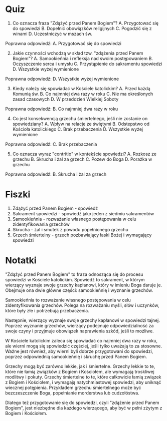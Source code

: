  # Quiz

1. Co oznacza fraza "Zdążyć przed Panem Bogiem"?
A. Przygotować się do spowiedzi
B. Dopełnić obowiązków religijnych
C. Pogodzić się z winami
D. Uczestniczyć w mszach św.

Poprawna odpowiedź: A. Przygotować się do spowiedzi

2. Jakie czynności wchodzą w skład tzw. "zdążenia przed Panem Bogiem"?
A. Samookieńnia i refleksja nad swoim postępowaniem
B. Oczyszczenie serca i umysłu
C. Przystąpienie do sakramentu spowiedzi
D. Wszystkie wyżej wymienione

Poprawna odpowiedź: D. Wszystkie wyżej wymienione

3. Kiedy należy się spowiadać w Kościele katolickim?
A. Przed każdą Komunią św.
B. Co najmniej dwa razy w roku
C. Nie ma określonych zasad czasowych
D. W przeddzień Wielkiej Soboty

Poprawna odpowiedź: B. Co najmniej dwa razy w roku

4. Co jest konsekwencją grzechu śmiertelnego, jeśli nie zostanie on spowiedziany?
A. Wpływ na relacje ze świętymi
B. Odstepstwo od Kościoła katolickiego
C. Brak przebaczenia
D. Wszystkie wyżej wymienione

Poprawna odpowiedź: C. Brak przebaczenia

5. Co oznacza wyraz "contritio" w kontekście spowiedzi?
A. Rozkosz ze grzechu
B. Skrucha i żal za grzech
C. Pozew do Boga
D. Porażka w grzechu

Poprawna odpowiedź: B. Skrucha i żal za grzech

# Fiszki

1. Zdążyć przed Panem Bogiem - spowiedź
2. Sakrament spowiedzi - spowiedź jako jeden z siedmiu sakramentów
3. Samookieńnia - rozważanie własnego postępowania w celu zidentyfikowania grzechów
4. Skrucha - żal i smutek z powodu popełnionego grzechu
5. Grzech śmiertelny - grzech pozbawiający łaski Bożej i wymagający spowiedzi

# Notatki

"Zdążyć przed Panem Bogiem" to fraza odnosząca się do procesu spowiedzi w Kościele katolickim. Spowiedź to sakrament, w którym wierzący wyznaje swoje grzechy kapłanowi, który w imieniu Boga daruje je. Obejmuje ona dwie główne części: samookieńnię i wyznanie grzechów.

Samookieńnia to rozważanie własnego postępowania w celu zidentyfikowania grzechów. Polega na rozważaniu myśli, słów i uczynków, które były złe i potrzebują przebaczenia.

Następnie, wierzący wyznaje swoje grzechy kapłanowi w spowiedzi tajnej. Poprzez wyznanie grzechów, wierzący podejmuje odpowiedzialność za swoje czyny i przyjmuje obowiązek naprawienia szkód, jeśli to możliwe.

W Kościele katolickim zaleca się spowiadać co najmniej dwa razy w roku, ale wierni mogą się spowiedzić częściej, jeśli tylko uważają to za stosowne. Ważne jest również, aby wierni byli dobrze przygotowani do spowiedzi, poprzez odpowiednią samookieńnię i skruchę przed Panem Bogiem.

Grzechy mogą być zarówno lekkie, jak i śmiertelne. Grzechy lekkie to te, które nie łamią związków z Bogiem i Kościołem, ale wymagają troskliwej modlitwy i pokuty. Grzechy śmiertelne to te, które całkowicie łamią związek z Bogiem i Kościołem, i wymagają natychmiastowej spowiedzi, aby uniknąć wiecznej potępienia. Przykładem grzechu śmiertelnego może być bezczeszczenie Boga, popełnianie morderstwa lub cudzołóstwa.

Dlatego też przygotowanie się do spowiedzi, czyli "zdążenie przed Panem Bogiem", jest niezbędne dla każdego wierzącego, aby być w pełni zżytym z Bogiem i Kościołem.